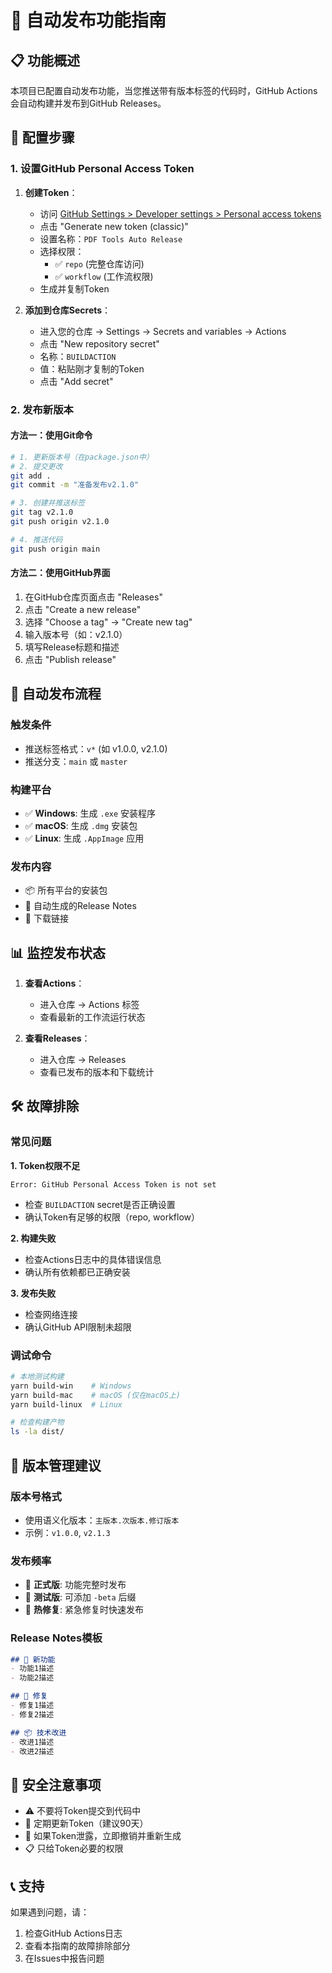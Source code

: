 # 🚀 自动发布功能指南

## 📋 功能概述

本项目已配置自动发布功能，当您推送带有版本标签的代码时，GitHub Actions会自动构建并发布到GitHub Releases。

## 🔧 配置步骤

### 1. 设置GitHub Personal Access Token

1. **创建Token**：
   - 访问 [GitHub Settings > Developer settings > Personal access tokens](https://github.com/settings/tokens)
   - 点击 "Generate new token (classic)"
   - 设置名称：`PDF Tools Auto Release`
   - 选择权限：
     - ✅ `repo` (完整仓库访问)
     - ✅ `workflow` (工作流权限)
   - 生成并复制Token

2. **添加到仓库Secrets**：
   - 进入您的仓库 → Settings → Secrets and variables → Actions
   - 点击 "New repository secret"
   - 名称：`BUILDACTION`
   - 值：粘贴刚才复制的Token
   - 点击 "Add secret"

### 2. 发布新版本

#### 方法一：使用Git命令
```bash
# 1. 更新版本号（在package.json中）
# 2. 提交更改
git add .
git commit -m "准备发布v2.1.0"

# 3. 创建并推送标签
git tag v2.1.0
git push origin v2.1.0

# 4. 推送代码
git push origin main
```

#### 方法二：使用GitHub界面
1. 在GitHub仓库页面点击 "Releases"
2. 点击 "Create a new release"
3. 选择 "Choose a tag" → "Create new tag"
4. 输入版本号（如：v2.1.0）
5. 填写Release标题和描述
6. 点击 "Publish release"

## 🔄 自动发布流程

### 触发条件
- 推送标签格式：`v*` (如 v1.0.0, v2.1.0)
- 推送分支：`main` 或 `master`

### 构建平台
- ✅ **Windows**: 生成 `.exe` 安装程序
- ✅ **macOS**: 生成 `.dmg` 安装包
- ✅ **Linux**: 生成 `.AppImage` 应用

### 发布内容
- 📦 所有平台的安装包
- 📝 自动生成的Release Notes
- 🔗 下载链接

## 📊 监控发布状态

1. **查看Actions**：
   - 进入仓库 → Actions 标签
   - 查看最新的工作流运行状态

2. **查看Releases**：
   - 进入仓库 → Releases
   - 查看已发布的版本和下载统计

## 🛠️ 故障排除

### 常见问题

**1. Token权限不足**
```
Error: GitHub Personal Access Token is not set
```
- 检查 `BUILDACTION` secret是否正确设置
- 确认Token有足够的权限（repo, workflow）

**2. 构建失败**
- 检查Actions日志中的具体错误信息
- 确认所有依赖都已正确安装

**3. 发布失败**
- 检查网络连接
- 确认GitHub API限制未超限

### 调试命令

```bash
# 本地测试构建
yarn build-win    # Windows
yarn build-mac    # macOS (仅在macOS上)
yarn build-linux  # Linux

# 检查构建产物
ls -la dist/
```

## 📝 版本管理建议

### 版本号格式
- 使用语义化版本：`主版本.次版本.修订版本`
- 示例：`v1.0.0`, `v2.1.3`

### 发布频率
- 🚀 **正式版**: 功能完整时发布
- 🧪 **测试版**: 可添加 `-beta` 后缀
- 🔧 **热修复**: 紧急修复时快速发布

### Release Notes模板
```markdown
## 🎉 新功能
- 功能1描述
- 功能2描述

## 🔧 修复
- 修复1描述
- 修复2描述

## 📦 技术改进
- 改进1描述
- 改进2描述
```

## 🔐 安全注意事项

- ⚠️ 不要将Token提交到代码中
- 🔄 定期更新Token（建议90天）
- 🚫 如果Token泄露，立即撤销并重新生成
- 📋 只给Token必要的权限

## 📞 支持

如果遇到问题，请：
1. 检查GitHub Actions日志
2. 查看本指南的故障排除部分
3. 在Issues中报告问题 